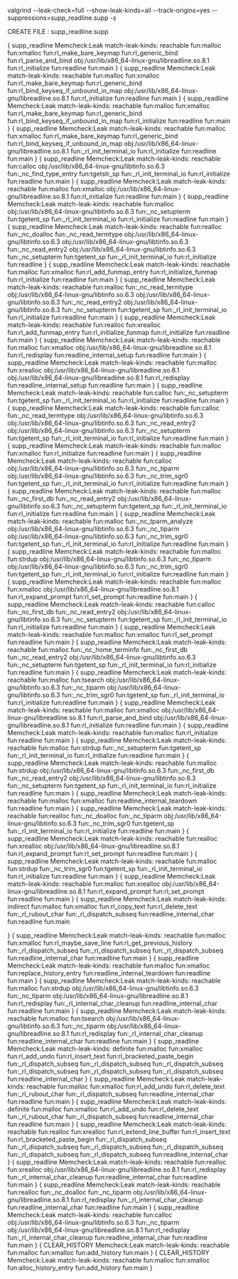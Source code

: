 valgrind --leak-check=full --show-leak-kinds=all --track-origins=yes --suppressions=supp_readline.supp -s


CREATE FILE : supp_readline.supp


{
   supp_readline
   Memcheck:Leak
   match-leak-kinds: reachable
   fun:malloc
   fun:xmalloc
   fun:rl_make_bare_keymap
   fun:rl_generic_bind
   fun:rl_parse_and_bind
   obj:/usr/lib/x86_64-linux-gnu/libreadline.so.8.1
   fun:rl_initialize
   fun:readline
   fun:main
}
{
   supp_readline
   Memcheck:Leak
   match-leak-kinds: reachable
   fun:malloc
   fun:xmalloc
   fun:rl_make_bare_keymap
   fun:rl_generic_bind
   fun:rl_bind_keyseq_if_unbound_in_map
   obj:/usr/lib/x86_64-linux-gnu/libreadline.so.8.1
   fun:rl_initialize
   fun:readline
   fun:main
}
{
   supp_readline
   Memcheck:Leak
   match-leak-kinds: reachable
   fun:malloc
   fun:xmalloc
   fun:rl_make_bare_keymap
   fun:rl_generic_bind
   fun:rl_bind_keyseq_if_unbound_in_map
   fun:rl_initialize
   fun:readline
   fun:main
}
{
   supp_readline
   Memcheck:Leak
   match-leak-kinds: reachable
   fun:malloc
   fun:xmalloc
   fun:rl_make_bare_keymap
   fun:rl_generic_bind
   fun:rl_bind_keyseq_if_unbound_in_map
   obj:/usr/lib/x86_64-linux-gnu/libreadline.so.8.1
   fun:_rl_init_terminal_io
   fun:rl_initialize
   fun:readline
   fun:main
}
{
   supp_readline
   Memcheck:Leak
   match-leak-kinds: reachable
   fun:calloc
   obj:/usr/lib/x86_64-linux-gnu/libtinfo.so.6.3
   fun:_nc_find_type_entry
   fun:tgetstr_sp
   fun:_rl_init_terminal_io
   fun:rl_initialize
   fun:readline
   fun:main
}
{
   supp_readline
   Memcheck:Leak
   match-leak-kinds: reachable
   fun:malloc
   fun:xmalloc
   obj:/usr/lib/x86_64-linux-gnu/libreadline.so.8.1
   fun:rl_initialize
   fun:readline
   fun:main
}
{
   supp_readline
   Memcheck:Leak
   match-leak-kinds: reachable
   fun:malloc
   obj:/usr/lib/x86_64-linux-gnu/libtinfo.so.6.3
   fun:_nc_setupterm
   fun:tgetent_sp
   fun:_rl_init_terminal_io
   fun:rl_initialize
   fun:readline
   fun:main
}
{
   supp_readline
   Memcheck:Leak
   match-leak-kinds: reachable
   fun:realloc
   fun:_nc_doalloc
   fun:_nc_read_termtype
   obj:/usr/lib/x86_64-linux-gnu/libtinfo.so.6.3
   obj:/usr/lib/x86_64-linux-gnu/libtinfo.so.6.3
   fun:_nc_read_entry2
   obj:/usr/lib/x86_64-linux-gnu/libtinfo.so.6.3
   fun:_nc_setupterm
   fun:tgetent_sp
   fun:_rl_init_terminal_io
   fun:rl_initialize
   fun:readline
}
{
   supp_readline
   Memcheck:Leak
   match-leak-kinds: reachable
   fun:malloc
   fun:xmalloc
   fun:rl_add_funmap_entry
   fun:rl_initialize_funmap
   fun:rl_initialize
   fun:readline
   fun:main
}
{
   supp_readline
   Memcheck:Leak
   match-leak-kinds: reachable
   fun:malloc
   fun:_nc_read_termtype
   obj:/usr/lib/x86_64-linux-gnu/libtinfo.so.6.3
   obj:/usr/lib/x86_64-linux-gnu/libtinfo.so.6.3
   fun:_nc_read_entry2
   obj:/usr/lib/x86_64-linux-gnu/libtinfo.so.6.3
   fun:_nc_setupterm
   fun:tgetent_sp
   fun:_rl_init_terminal_io
   fun:rl_initialize
   fun:readline
   fun:main
}
{
   supp_readline
   Memcheck:Leak
   match-leak-kinds: reachable
   fun:realloc
   fun:xrealloc
   fun:rl_add_funmap_entry
   fun:rl_initialize_funmap
   fun:rl_initialize
   fun:readline
   fun:main
}
{
   supp_readline
   Memcheck:Leak
   match-leak-kinds: reachable
   fun:malloc
   fun:xmalloc
   obj:/usr/lib/x86_64-linux-gnu/libreadline.so.8.1
   fun:rl_redisplay
   fun:readline_internal_setup
   fun:readline
   fun:main
}
{
   supp_readline
   Memcheck:Leak
   match-leak-kinds: reachable
   fun:malloc
   fun:xrealloc
   obj:/usr/lib/x86_64-linux-gnu/libreadline.so.8.1
   obj:/usr/lib/x86_64-linux-gnu/libreadline.so.8.1
   fun:rl_redisplay
   fun:readline_internal_setup
   fun:readline
   fun:main
}
{
   supp_readline
   Memcheck:Leak
   match-leak-kinds: reachable
   fun:calloc
   fun:_nc_setupterm
   fun:tgetent_sp
   fun:_rl_init_terminal_io
   fun:rl_initialize
   fun:readline
   fun:main
}
{
   supp_readline
   Memcheck:Leak
   match-leak-kinds: reachable
   fun:calloc
   fun:_nc_read_termtype
   obj:/usr/lib/x86_64-linux-gnu/libtinfo.so.6.3
   obj:/usr/lib/x86_64-linux-gnu/libtinfo.so.6.3
   fun:_nc_read_entry2
   obj:/usr/lib/x86_64-linux-gnu/libtinfo.so.6.3
   fun:_nc_setupterm
   fun:tgetent_sp
   fun:_rl_init_terminal_io
   fun:rl_initialize
   fun:readline
   fun:main
}
{
   supp_readline
   Memcheck:Leak
   match-leak-kinds: reachable
   fun:malloc
   fun:xmalloc
   fun:rl_initialize
   fun:readline
   fun:main
}
{
   supp_readline
   Memcheck:Leak
   match-leak-kinds: reachable
   fun:calloc
   obj:/usr/lib/x86_64-linux-gnu/libtinfo.so.6.3
   fun:_nc_tiparm
   obj:/usr/lib/x86_64-linux-gnu/libtinfo.so.6.3
   fun:_nc_trim_sgr0
   fun:tgetent_sp
   fun:_rl_init_terminal_io
   fun:rl_initialize
   fun:readline
   fun:main
}
{
   supp_readline
   Memcheck:Leak
   match-leak-kinds: reachable
   fun:malloc
   fun:_nc_first_db
   fun:_nc_read_entry2
   obj:/usr/lib/x86_64-linux-gnu/libtinfo.so.6.3
   fun:_nc_setupterm
   fun:tgetent_sp
   fun:_rl_init_terminal_io
   fun:rl_initialize
   fun:readline
   fun:main
}
{
   supp_readline
   Memcheck:Leak
   match-leak-kinds: reachable
   fun:malloc
   fun:_nc_tparm_analyze
   obj:/usr/lib/x86_64-linux-gnu/libtinfo.so.6.3
   fun:_nc_tiparm
   obj:/usr/lib/x86_64-linux-gnu/libtinfo.so.6.3
   fun:_nc_trim_sgr0
   fun:tgetent_sp
   fun:_rl_init_terminal_io
   fun:rl_initialize
   fun:readline
   fun:main
}
{
   supp_readline
   Memcheck:Leak
   match-leak-kinds: reachable
   fun:malloc
   fun:strdup
   obj:/usr/lib/x86_64-linux-gnu/libtinfo.so.6.3
   fun:_nc_tiparm
   obj:/usr/lib/x86_64-linux-gnu/libtinfo.so.6.3
   fun:_nc_trim_sgr0
   fun:tgetent_sp
   fun:_rl_init_terminal_io
   fun:rl_initialize
   fun:readline
   fun:main
}
{
   supp_readline
   Memcheck:Leak
   match-leak-kinds: reachable
   fun:malloc
   fun:xmalloc
   obj:/usr/lib/x86_64-linux-gnu/libreadline.so.8.1
   fun:rl_expand_prompt
   fun:rl_set_prompt
   fun:readline
   fun:main
}
{
   supp_readline
   Memcheck:Leak
   match-leak-kinds: reachable
   fun:calloc
   fun:_nc_first_db
   fun:_nc_read_entry2
   obj:/usr/lib/x86_64-linux-gnu/libtinfo.so.6.3
   fun:_nc_setupterm
   fun:tgetent_sp
   fun:_rl_init_terminal_io
   fun:rl_initialize
   fun:readline
   fun:main
}
{
   supp_readline
   Memcheck:Leak
   match-leak-kinds: reachable
   fun:malloc
   fun:xmalloc
   fun:rl_set_prompt
   fun:readline
   fun:main
}
{
   supp_readline
   Memcheck:Leak
   match-leak-kinds: reachable
   fun:malloc
   fun:_nc_home_terminfo
   fun:_nc_first_db
   fun:_nc_read_entry2
   obj:/usr/lib/x86_64-linux-gnu/libtinfo.so.6.3
   fun:_nc_setupterm
   fun:tgetent_sp
   fun:_rl_init_terminal_io
   fun:rl_initialize
   fun:readline
   fun:main
}
{
   supp_readline
   Memcheck:Leak
   match-leak-kinds: reachable
   fun:malloc
   fun:tsearch
   obj:/usr/lib/x86_64-linux-gnu/libtinfo.so.6.3
   fun:_nc_tiparm
   obj:/usr/lib/x86_64-linux-gnu/libtinfo.so.6.3
   fun:_nc_trim_sgr0
   fun:tgetent_sp
   fun:_rl_init_terminal_io
   fun:rl_initialize
   fun:readline
   fun:main
}
{
   supp_readline
   Memcheck:Leak
   match-leak-kinds: reachable
   fun:malloc
   fun:xmalloc
   obj:/usr/lib/x86_64-linux-gnu/libreadline.so.8.1
   fun:rl_parse_and_bind
   obj:/usr/lib/x86_64-linux-gnu/libreadline.so.8.1
   fun:rl_initialize
   fun:readline
   fun:main
}
{
   supp_readline
   Memcheck:Leak
   match-leak-kinds: reachable
   fun:malloc
   fun:rl_initialize
   fun:readline
   fun:main
}
{
   supp_readline
   Memcheck:Leak
   match-leak-kinds: reachable
   fun:malloc
   fun:strdup
   fun:_nc_setupterm
   fun:tgetent_sp
   fun:_rl_init_terminal_io
   fun:rl_initialize
   fun:readline
   fun:main
}
{
   supp_readline
   Memcheck:Leak
   match-leak-kinds: reachable
   fun:malloc
   fun:strdup
   obj:/usr/lib/x86_64-linux-gnu/libtinfo.so.6.3
   fun:_nc_first_db
   fun:_nc_read_entry2
   obj:/usr/lib/x86_64-linux-gnu/libtinfo.so.6.3
   fun:_nc_setupterm
   fun:tgetent_sp
   fun:_rl_init_terminal_io
   fun:rl_initialize
   fun:readline
   fun:main
}
{
   supp_readline
   Memcheck:Leak
   match-leak-kinds: reachable
   fun:malloc
   fun:xmalloc
   fun:readline_internal_teardown
   fun:readline
   fun:main
}
{
   supp_readline
   Memcheck:Leak
   match-leak-kinds: reachable
   fun:realloc
   fun:_nc_doalloc
   fun:_nc_tiparm
   obj:/usr/lib/x86_64-linux-gnu/libtinfo.so.6.3
   fun:_nc_trim_sgr0
   fun:tgetent_sp
   fun:_rl_init_terminal_io
   fun:rl_initialize
   fun:readline
   fun:main
}
{
   supp_readline
   Memcheck:Leak
   match-leak-kinds: reachable
   fun:realloc
   fun:xrealloc
   obj:/usr/lib/x86_64-linux-gnu/libreadline.so.8.1
   fun:rl_expand_prompt
   fun:rl_set_prompt
   fun:readline
   fun:main
}
{
   supp_readline
   Memcheck:Leak
   match-leak-kinds: reachable
   fun:malloc
   fun:strdup
   fun:_nc_trim_sgr0
   fun:tgetent_sp
   fun:_rl_init_terminal_io
   fun:rl_initialize
   fun:readline
   fun:main
}
{
   supp_readline
   Memcheck:Leak
   match-leak-kinds: reachable
   fun:malloc
   fun:xrealloc
   obj:/usr/lib/x86_64-linux-gnu/libreadline.so.8.1
   fun:rl_expand_prompt
   fun:rl_set_prompt
   fun:readline
   fun:main
}
{
   supp_readline
   Memcheck:Leak
   match-leak-kinds: indirect
   fun:malloc
   fun:xmalloc
   fun:rl_copy_text
   fun:rl_delete_text
   fun:_rl_rubout_char
   fun:_rl_dispatch_subseq
   fun:readline_internal_char
   fun:readline
   fun:main

}
{
   supp_readline
   Memcheck:Leak
   match-leak-kinds: reachable
   fun:malloc
   fun:xmalloc
   fun:rl_maybe_save_line
   fun:rl_get_previous_history
   fun:_rl_dispatch_subseq
   fun:_rl_dispatch_subseq
   fun:_rl_dispatch_subseq
   fun:readline_internal_char
   fun:readline
   fun:main
}
{
   supp_readline
   Memcheck:Leak
   match-leak-kinds: reachable
   fun:malloc
   fun:xmalloc
   fun:replace_history_entry
   fun:readline_internal_teardown
   fun:readline
   fun:main
}
{
   supp_readline
   Memcheck:Leak
   match-leak-kinds: reachable
   fun:malloc
   fun:strdup
   obj:/usr/lib/x86_64-linux-gnu/libtinfo.so.6.3
   fun:_nc_tiparm
   obj:/usr/lib/x86_64-linux-gnu/libreadline.so.8.1
   fun:rl_redisplay
   fun:_rl_internal_char_cleanup
   fun:readline_internal_char
   fun:readline
   fun:main
}
{
   supp_readline
   Memcheck:Leak
   match-leak-kinds: reachable
   fun:malloc
   fun:tsearch
   obj:/usr/lib/x86_64-linux-gnu/libtinfo.so.6.3
   fun:_nc_tiparm
   obj:/usr/lib/x86_64-linux-gnu/libreadline.so.8.1
   fun:rl_redisplay
   fun:_rl_internal_char_cleanup
   fun:readline_internal_char
   fun:readline
   fun:main
}
{
   supp_readline
   Memcheck:Leak
   match-leak-kinds: definite
   fun:malloc
   fun:xmalloc
   fun:rl_add_undo
   fun:rl_insert_text
   fun:rl_bracketed_paste_begin
   fun:_rl_dispatch_subseq
   fun:_rl_dispatch_subseq
   fun:_rl_dispatch_subseq
   fun:_rl_dispatch_subseq
   fun:_rl_dispatch_subseq
   fun:_rl_dispatch_subseq
   fun:readline_internal_char
}
{
   supp_readline
   Memcheck:Leak
   match-leak-kinds: reachable
   fun:malloc
   fun:xmalloc
   fun:rl_add_undo
   fun:rl_delete_text
   fun:_rl_rubout_char
   fun:_rl_dispatch_subseq
   fun:readline_internal_char
   fun:readline
   fun:main
}
{
   supp_readline
   Memcheck:Leak
   match-leak-kinds: definite
   fun:malloc
   fun:xmalloc
   fun:rl_add_undo
   fun:rl_delete_text
   fun:_rl_rubout_char
   fun:_rl_dispatch_subseq
   fun:readline_internal_char
   fun:readline
   fun:main
}
{
   supp_readline
   Memcheck:Leak
   match-leak-kinds: reachable
   fun:realloc
   fun:xrealloc
   fun:rl_extend_line_buffer
   fun:rl_insert_text
   fun:rl_bracketed_paste_begin
   fun:_rl_dispatch_subseq
   fun:_rl_dispatch_subseq
   fun:_rl_dispatch_subseq
   fun:_rl_dispatch_subseq
   fun:_rl_dispatch_subseq
   fun:_rl_dispatch_subseq
   fun:readline_internal_char
}
{
   supp_readline
   Memcheck:Leak
   match-leak-kinds: reachable
   fun:realloc
   fun:xrealloc
   obj:/usr/lib/x86_64-linux-gnu/libreadline.so.8.1
   fun:rl_redisplay
   fun:_rl_internal_char_cleanup
   fun:readline_internal_char
   fun:readline
   fun:main
}
{
   supp_readline
   Memcheck:Leak
   match-leak-kinds: reachable
   fun:realloc
   fun:_nc_doalloc
   fun:_nc_tiparm
   obj:/usr/lib/x86_64-linux-gnu/libreadline.so.8.1
   fun:rl_redisplay
   fun:_rl_internal_char_cleanup
   fun:readline_internal_char
   fun:readline
   fun:main
}
{
   supp_readline
   Memcheck:Leak
   match-leak-kinds: reachable
   fun:calloc
   obj:/usr/lib/x86_64-linux-gnu/libtinfo.so.6.3
   fun:_nc_tiparm
   obj:/usr/lib/x86_64-linux-gnu/libreadline.so.8.1
   fun:rl_redisplay
   fun:_rl_internal_char_cleanup
   fun:readline_internal_char
   fun:readline
   fun:main
}
{
   CLEAR_HISTORY
   Memcheck:Leak
   match-leak-kinds: reachable
   fun:malloc
   fun:xmalloc
   fun:add_history
   fun:main
}
{
   CLEAR_HISTORY
   Memcheck:Leak
   match-leak-kinds: reachable
   fun:malloc
   fun:xmalloc
   fun:alloc_history_entry
   fun:add_history
   fun:main
}
